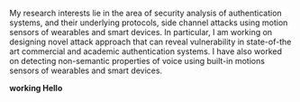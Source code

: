 My research interests lie in the area of security analysis of authentication systems, and their underlying protocols, side channel attacks using motion sensors of wearables and smart devices. In particular, I am working on designing novel attack approach that can reveal vulnerability in state-of-the art commercial and academic authentication systems. I have also worked on detecting non-semantic properties of voice using built-in motions sensors of wearables and smart devices. 

**working Hello**